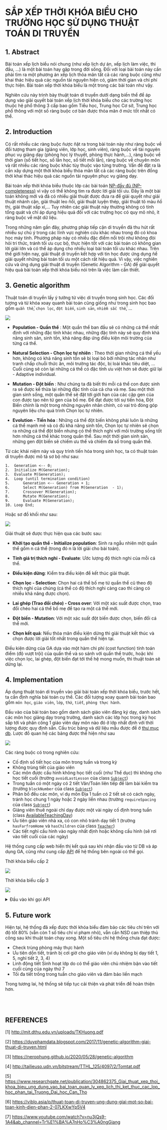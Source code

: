 # SẮP XẾP THỜI KHÓA BIỂU CHO TRƯỜNG HỌC SỬ DỤNG THUẬT TOÁN DI TRUYỀN

## 1. Abstract

Bài toán xếp lịch biểu nói chung (như xếp lịch dự án, xếp lịch làm việc, thi đấu, ...) là một bài toán hay gặp trong đời sống.
Đối với loại bài toán này cần phải tìm ra một phương án xếp lịch thỏa mãn tất cả các ràng buộc cũng như khai thác hiệu quả các nguồn tài nguyên hiện có, giảm thời gian và chi phí thực hiện.
Bài toán xếp thời khóa biểu là một trong các bài toán như vậy.

Nghiên cứu này trình bày thuật toán di truyền dưới dạng biến thể để áp dụng vào giải quyết bài toán xếp lịch thời khóa biểu cho các trường học thuộc hệ phổ thông 3 cấp bao gồm Tiểu học, Trung học Cơ sở, Trung học phổ thông với một số ràng buộc cơ bản được thỏa mãn ở mức tốt nhất có thể.

## 2. Introduction

Có rất nhiều các ràng buộc ñược ñặt ra trong bài toán này như ràng buộc về đối tượng tham gia (giảng viên, lớp học, sinh viên), ràng 
buộc về tài nguyên phục vụ giảng dạy (phòng học lý thuyết, phòng thực hành,…), ràng buộc về thời gian (số tiết học, số lần học, số tiết mỗi lần), 
ràng buộc về chuyên môn và rất nhiều các ràng buộc khác tùy thuộc vào từng trường. 
Vấn đề đặt ra là cần xây dựng một thời khóa biểu thỏa mãn tất cả các ràng buộc trên đồng thời khai thác hiệu quả các nguồn tài nguyên phục vụ giảng dạy.

Bài toán xếp thời khóa biểu thuộc lớp các bài toán [NP-đầy đủ (NP-completeness)](https://vi.wikipedia.org/wiki/NP-%C4%91%E1%BA%A7y_%C4%91%E1%BB%A7) vì vậy có thể không tìm ra được lời giải tối ưu.
Đây là một bài toán không mới và đã có nhiều giải thuật được đưa ra để giải quyết như giải thuật nhánh cận, giải thuật leo ñồi, giải thuật luyện thép, giải thuật tô màu ñồ thị, giải thuật xấp xỉ,… 
Tuy nhiên các giải thuật này thường không có tính tổng quát và chỉ áp dụng hiệu quả đối với các trường học có quy mô nhỏ, ít ràng buộc về mặt dữ liệu.

Trong những năm gần đây, phương pháp tiếp cận di truyền đã thu hút rất nhiều sự chú ý trong các lĩnh vực nghiên cứu khác nhau trong đó có khoa học máy tính. 
Phương pháp này có nhiều đặc điểm nổi trội như không đòi hỏi tri thức, tránh tối ưu cục bộ, thực hiện tốt với các bài toán có không gian lời giải lớn và có thể áp dụng cho nhiều loại bài toán tối ưu khác nhau. 
Trên thế giới hiện nay, giải thuật di truyền kết hợp với tin học được ứng dụng ñể giải quyết những bài toán tối ưu một cách rất hiệu quả. 
Vì vậy, việc nghiên cứu và ứng dụng giải thuật di truyền (Genetic Algorithm - GA) để giải quyết hiệu quả bài toán xếp thời khóa biểu nói trên là việc làm cần thiết.

## 3. Genetic algorithm

Thuật toán di truyền lấy ý tưởng từ việc di truyền trong sinh học. Các đối tượng và từ khóa xoay quanh bài toán cũng giống như trong sinh học bao gồm `quần thể`, `chọn lọc`, `đột biến`, `sinh sản`, `nhiễm sắc thể`, ...

![](./img/relationship.png)

- **Population - Quần thể** : Một quần thể ban đầu sẽ có những cá thể nhất định với những đặc tính khác nhau, những đặc tính này sẽ quy định khả năng sinh sản, sinh tồn, khả năng đáp ứng điều kiện môi trường của từng cá thể.

- **Natural Selection - Chọn lọc tự nhiên** : Theo thời gian những cá thể yếu hơn, không có khả năng sinh tồn sẽ bị loại bỏ bởi những tác nhân như tranh chấp chuỗi thức ăn, môi trường tác độc, bị loài khác tiêu diệt, … Cuối cùng sẽ còn lại những cá thể có đặc tính ưu việt hơn sẽ được giữ lại - Adaptive individual.

- **Mutation - Đột biến** : Như chúng ta đã biết thì mỗi cá thể con được sinh ra sẽ được kế thừa lại những đặc tính của cả cha và mẹ. Sau một thời gian sinh sống, một quần thể sẽ đặt tới giới hạn của các cặp gen của con được tạo nên từ gen của bố mẹ. Để đạt được tới sự tiến hóa, Đột Biến chính là một trong những nguyên nhân chính, có vai trò đóng góp nguyên liệu cho quá trình Chọn lọc tự nhiên.

- **Evolution - Tiến hóa** : Những cá thể đột biến không phải luôn là những cá thể mạnh mẽ và có đủ khả năng sinh tồn, Chọn lọc tự nhiên sẽ chọn ra những cá thể đột biến nhưng có thể thích nghi với môi trường sống tốt hơn những cá thể khác trong quần thể. Sau một thời gian sinh sản, những gen đột biến sẽ chiếm ưu thế và chiếm đa số trong quần thể.


Từ các khái niệm này và quy trình tiến hóa trong sinh học, ta có thuật toán di truyền được mô tả sơ bộ như sau:

```
1.  Generation <-- 0;
2.  Initialize M(Generation);
3.  Evaluate M(Generation);
4.  Loop (until termination condition)
5.      Generation <-- Generation + 1;
6.      Select M(Generation) from M(Generation  - 1);
7.      Crossover M(Generation);
8.      Mutate M(Generation); 
9.      Evaluate M(Generation);
10. Loop End;
```

Hoặc sơ đồ khối như sau:

![](./img/ga-block-code.png)

Giải thuật sẽ được thực hiện qua các bước sau:

- **Khởi tạo quần thể - Initialize population**: Sinh ra ngẫu nhiên một quần thể gồm n cá thể (trong đó n là lời giải cho bài toán).

- **Tính giá trị thích nghi - Evaluate**: Ước lượng độ thích nghi của mỗi cá thể.

- **Điều kiện dừng**: Kiểm tra điều kiện để kết thúc giải thuật.

- **Chọn lọc - Selection**: Chọn hai cá thể bố mẹ từ quần thể cũ theo độ thích nghi của chúng (cá thể có độ thích nghi càng cao thì càng có nhiều khả năng được chọn).

- **Lai ghép (Trao đổi chéo) - Cross over**: Với một xác suất được chọn, trao đổi chéo hai cá thể bố mẹ để tạo ra một cá thể mới.

- **Đột biến - Mutation**: Với một xác suất đột biến được chọn, biến đổi cá thể mới.

- **Chọn kết quả**: Nếu thỏa mãn điều kiện dừng thì giải thuật kết thúc và chọn được lời giải tốt nhất trong quần thể hiện tại.

Điều kiện dừng của GA dựa vào một hàm chi phí (cost function) tính toán điểm (độ vượt trội) của quần thể và so sánh với quần thể trước, hoặc khi việc chọn lọc, lai ghép, đột biến đạt tới thế hệ mong muốn, thì thuật toán sẽ dừng lại. 

## 4. Implementation

Áp dụng thuật toán di truyền vào giải bài toán xếp thời khóa biểu, trước hết, ta cần định nghĩa bài toán cụ thể. Các đối tượng xoay quanh bài toán bao gồm `môn học`, `giáo viên`, `lớp`, `thứ`, `tiết`, `phòng thực hành`.

Đầu vào của bài toán bao gồm danh sách giáo viên đăng ký dạy, danh sách các môn học giảng dạy trong trường, danh sách các lớp học trong kỳ học sắp tới và phân công 1 giáo viên dạy môn nào đó ở lớp nhất định với thời lượng được quy định sẵn.
Cấu trúc bảng và dữ liệu mẫu được để ở [thư mục db](./db). Lược đồ quan hệ các bảng được thể hiện như sau

![](./img/db-relationship.png)

Các ràng buộc có trong nghiên cứu:
- Cố định số tiết học của môn trong tuần và trong kỳ
- Không trùng tiết của giáo viên
- Các môn được cấu hình không học tiết cuối (như Thể dục) thì không cho học tiết cuối (trường `avoidLastLesson` của class [`Subject`](./src/main/java/com/github/truongbb/timetableschedule/entity/Subject.java))
- Trong tuần có một ngày có 2 tiết Văn/Toán liên tiếp để làm bài kiểm tra (trường `blockNumber` của class [`Subject`](./src/main/java/com/github/truongbb/timetableschedule/entity/Subject.java))
- Phân bố đều các môn, ví dụ môn Địa 1 tuần có 2 tiết sẽ có cách ngày, tránh học chung 1 ngày hoặc 2 ngày liền nhau (trường `requireSpacing` của class [`Subject`](./src/main/java/com/github/truongbb/timetableschedule/entity/Subject.java))
- Giảng viên thuê ngoài chỉ dạy được một vài ngày cố định trong tuần (class [AvailableTeachingDay](./src/main/java/com/github/truongbb/timetableschedule/entity/AvailableTeachingDay.java))
- Ưu tiên giáo viên nhà xa, có con nhỏ tránh dạy tiết 1 (trường `hasFarfromHome` và `hasChildren` của class [`Teacher`](./src/main/java/com/github/truongbb/timetableschedule/entity/Teacher.java))
- Các tiết nghỉ cấu hình vào ngày nhất định hoặc không cấu hình (sẽ rơi vào tiết cuối của các ngày)

Hệ thống cung cấp web hiển thị kết quả sau khi nhận đầu vào từ DB và áp dụng GA, cũng như cung cấp [API](./src/main/java/com/github/truongbb/timetableschedule/controller/TimeTableController.java) để hệ thống bên ngoài có thể gọi.

Thời khóa biểu cấp 2

![](./img/secondary-time-table.png)


Thời khóa biểu cấp 3

![](./img/high-school-time-table.png)

<details>
  <summary>Đầu vào khi gọi API</summary>

```js
{
    "teachers": [
        {
            "id": 1,
            "name": "Trùng",
            "hasChildren": true, // có con nhỏ
            "skipDays": null,
            "headClazz": { // chủ nhiệm lớp nào
                "id": 1,
                "name": "10A1",
                "grade": "10"
            },
            "hasFarfromHome": false // nhà xa
        }
        // danh sách giáo viên
    ],
        "subjects": [
        {
            "id": 1,
            "name": "Toán",
            "laboratory": null, // phòng thực hành
            "blockNumber": 2, // môn học liền nhau
            "avoidLastLesson": true, // tránh tiết cuối
            "requireSpacing": false, // học giãn cách không học 2 ngày liên tiếp
            "groupName": "Toán",
            "priorityNumber": 0
        }
        // danh sách môn học
    ],
        "clazzes": [
        {
            "id": 1,
            "name": "10A1",
            "grade": "10"
        }
        // danh sách lớp học
    ],
        "configTimeTable": [
        {
            "teacherId": 2, // giáo viên nào
            "subjectId": 1, // dạy môn nào
            "clazzId": 1, // cho lớp nào
            "lessonQuantity": 4 // số lượng tiết 1 tuần
        }
        // danh sách cấu hình giáo viên dạy môn gì cho lớp nào và bao nhiêu tiết 1 tuần
    ],
        "offLessonConfig": { // cấu hình tiết nghỉ vào ngày nào, tiết nào
        "10": [
            {
                "offDay": 3,// thứ mấy
                "offOrder": 4 // tiết mấy
            },
            {
                "offDay": 3,
                "offOrder": 5
            },
            {
                "offDay": 5,
                "offOrder": 5
            }
        ],
            "11": [
            {
                "offDay": 3,
                "offOrder": 5
            },
            {
                "offDay": 5,
                "offOrder": 5
            },
            {
                "offDay": 6,
                "offOrder": 5
            }
        ],
            "12": [
            {
                "offDay": 2,
                "offOrder": 5
            },
            {
                "offDay": 6,
                "offOrder": 5
            }
        ]
    },
    "availableTeachingDay": [ // cấu hình các ngày có thể dạy của giảng viên thuê ngoài
        {
            "teacherId": 1,
            "availableDay": 3
        },
        {
            "teacherId": 1,
            "availableDay": 5
        },
        {
            "teacherId": 7,
            "availableDay": 2
        },
        {
            "teacherId": 7,
            "availableDay": 4
        },
        {
            "teacherId": 7,
            "availableDay": 5
        }
    ]
}
```
</details>

## 5. Future work

Hiện tại, hệ thống đã xếp được thời khóa biểu đảm bảo các tiêu chí trên với độ tốt 80% (vẫn còn 1 số tiêu chí vi phạm nhỏ), vẫn cần NSD can thiệp thủ công sau khi thuật toán chạy xong.
Một số tiêu chí hệ thống chưa đạt được:
- Check trùng phòng máy thực hành
- Ưu tiên dồn tiết, tránh bị cơi giờ cho giáo viên (ví dụ không bị dạy tiết 1, 5, nghỉ tiết 2, 3, 4)
- Linh động tiết Sinh hoạt lớp do có thể giáo viên chủ nhiệm bận vào tiết cuối cùng của ngày thứ 7
- Tối đa tiết trống trong tuần cho giáo viên và đảm bảo liền mạch

Trong tương lai, hệ thống sẽ tiếp tục cải thiện và phát triển để hoàn thiện hơn.

<br/>
<br/>

## REFERENCES

[1] http://mit.dthu.edu.vn/uploads/TKHuong.pdf

[2] https://duyphamdata.blogspot.com/2017/11/genetic-algorithm-giai-thuat-di-truyen.html

[3] https://nerophung.github.io/2020/05/28/genetic-algorithm

[4] http://tailieuso.udn.vn/bitstream/TTHL_125/4097/2/Tomtat.pdf

[5] https://www.researchgate.net/publication/304862375_Giai_thuat_xep_thoi_khoa_bieu_ung_dung_vao_bai_toan_quan_ly_xep_lich_thi_ket_thuc_cac_lop_hoc_phan_tai_Truong_Dai_hoc_Can_Tho

[6] https://viblo.asia/p/thuat-toan-di-truyen-ung-dung-giai-mot-so-bai-toan-kinh-dien-phan-2-07LKXwYp5V4

[7] https://www.youtube.com/watch?v=nu3jQs9-1A4&ab_channel=Tr%E1%BA%A7nHo%C3%A0ngGiang
